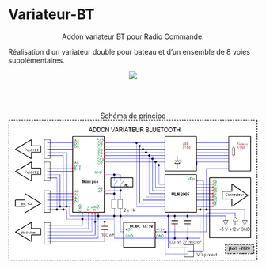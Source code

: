 # Variateur-BT


  <p align="center">
Addon variateur BT pour Radio Commande.
  
Réalisation d’un variateur double pour bateau et d’un ensemble de 8 voies supplémentaires.
</p> 

<p align="center">
  <img src="https://user-images.githubusercontent.com/34236389/84564574-e9da0080-ad62-11ea-916d-185d08b20542.jpg">

</p> 
  </br> </br>
  <p align="center">Schéma de principe
  <img src="https://raw.githubusercontent.com/jfs59/Variateur-BT/master/schem.png">
</p>

